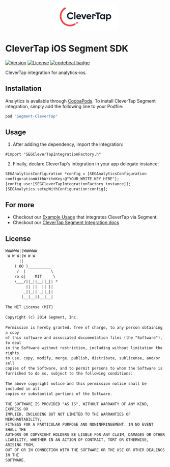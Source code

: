 <p align="center">
  <img src="https://github.com/CleverTap/clevertap-ios-sdk/blob/master/docs/images/clevertap-logo.png" width = "40%"/>
</p>

# CleverTap iOS Segment SDK

[![Version](https://img.shields.io/cocoapods/v/Segment-CleverTap.svg?style=flat)](http://cocoapods.org/pods/Segment-CleverTap)
[![License](https://img.shields.io/cocoapods/l/Segment-CleverTap.svg?style=flat)](http://cocoapods.org/pods/Segment-CleverTap)
[![codebeat badge](https://codebeat.co/badges/033620de-eab7-48f5-8f30-226c354e20b0)](https://codebeat.co/projects/github-com-clevertap-clevertap-segment-ios-master)

CleverTap integration for analytics-ios.

## Installation

Analytics is available through [CocoaPods](http://cocoapods.org). To install CleverTap Segment integration, simply add the following line to your Podfile:

```ruby
pod "Segment-CleverTap"
```

## Usage

1. After adding the dependency, import the integration:

 ```objc
 #import "SEGCleverTapIntegrationFactory.h"
 ```
 
2. Finally, declare CleverTap's integration in your app delegate instance:

  ```objc
  SEGAnalyticsConfiguration *config = [SEGAnalyticsConfiguration configurationWithWriteKey:@"YOUR_WRITE_KEY_HERE"];
  [config use:[SEGCleverTapIntegrationFactory instance]];
  [SEGAnalytics setupWithConfiguration:config];
  ```
## For more

- Checkout our [Example Usage](https://github.com/CleverTap/clevertap-segment-ios/tree/master/Example) that integrates CleverTap via Segment.
- Checkout our [CleverTap Segment Integration docs](https://github.com/CleverTap/clevertap-segment-integration-docs "CleverTap Segment Technical Documentation")

## License

```
WWWWWW||WWWWWW
 W W W||W W W
      ||
    ( OO )__________
     /  |           \
    /o o|    MIT     \
    \___/||_||__||_|| *
         || ||  || ||
        _||_|| _||_||
       (__|__|(__|__|

The MIT License (MIT)

Copyright (c) 2014 Segment, Inc.

Permission is hereby granted, free of charge, to any person obtaining a copy
of this software and associated documentation files (the "Software"), to deal
in the Software without restriction, including without limitation the rights
to use, copy, modify, merge, publish, distribute, sublicense, and/or sell
copies of the Software, and to permit persons to whom the Software is
furnished to do so, subject to the following conditions:

The above copyright notice and this permission notice shall be included in all
copies or substantial portions of the Software.

THE SOFTWARE IS PROVIDED "AS IS", WITHOUT WARRANTY OF ANY KIND, EXPRESS OR
IMPLIED, INCLUDING BUT NOT LIMITED TO THE WARRANTIES OF MERCHANTABILITY,
FITNESS FOR A PARTICULAR PURPOSE AND NONINFRINGEMENT. IN NO EVENT SHALL THE
AUTHORS OR COPYRIGHT HOLDERS BE LIABLE FOR ANY CLAIM, DAMAGES OR OTHER
LIABILITY, WHETHER IN AN ACTION OF CONTRACT, TORT OR OTHERWISE, ARISING FROM,
OUT OF OR IN CONNECTION WITH THE SOFTWARE OR THE USE OR OTHER DEALINGS IN THE
SOFTWARE.
```
